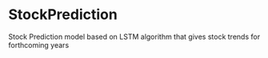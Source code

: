 # StockPrediction
Stock Prediction model based on LSTM algorithm that gives stock trends for forthcoming years
